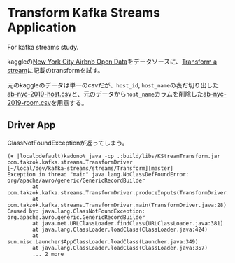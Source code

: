 # Transform Kafka Streams Application

For kafka streams study.

kaggleの[New York City Airbnb Open Data](https://www.kaggle.com/dgomonov/new-york-city-airbnb-open-data/downloads/new-york-city-airbnb-open-data.zip/3)をデータソースに、[Transform a stream](https://docs.confluent.io/current/streams/developer-guide/dsl-api.html#transform-a-stream)に記載のtransformを試す。

元のkaggleのデータは単一のcsvだが、`host_id`, `host_name`の表だ切り出した[ab-nyc-2019-host.csv](/streams/Transform/src/main/resources/ab-nyc/ab-nyc-2019-host.csv)と、元のデータから`host_name`カラムを削除した[ab-nyc-2019-room.csv](/streams/Transform/src/main/resources/ab-nyc/ab-nyc-2019-room.csv)を用意する。

## Driver App

ClassNotFoundExceptionが返ってしまう。

```shell
(⎈ |local:default)kadono% java -cp .:build/libs/KStreamTransform.jar com.takzok.kafka.streams.TransformDriver                                                                                                                                               [~/local/dev/kafka-streams/streams/Transform][master]
Exception in thread "main" java.lang.NoClassDefFoundError: org/apache/avro/generic/GenericRecordBuilder
        at com.takzok.kafka.streams.TransformDriver.produceInputs(TransformDriver.java:43)
        at com.takzok.kafka.streams.TransformDriver.main(TransformDriver.java:28)
Caused by: java.lang.ClassNotFoundException: org.apache.avro.generic.GenericRecordBuilder
        at java.net.URLClassLoader.findClass(URLClassLoader.java:381)
        at java.lang.ClassLoader.loadClass(ClassLoader.java:424)
        at sun.misc.Launcher$AppClassLoader.loadClass(Launcher.java:349)
        at java.lang.ClassLoader.loadClass(ClassLoader.java:357)
        ... 2 more
```
